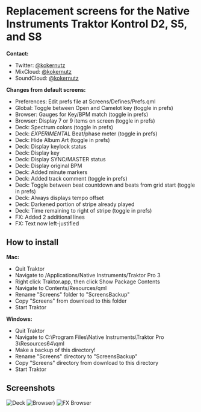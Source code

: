 # Replacement screens for the Native Instruments Traktor Kontrol D2, S5, and S8

**Contact:**

  - Twitter: [@kokernutz](http://twitter.com/kokernutz)
  - MixCloud: [@kokernutz](http://mixcloud.com/kokernutz)
  - SoundCloud: [@kokernutz](http://soundcloud.com/kokernutz)

**Changes from default screens:**

  - Preferences: Edit prefs file at Screens/Defines/Prefs.qml 
  - Global: Toggle between Open and Camelot key (toggle in prefs)
  - Browser: Gauges for Key/BPM match (toggle in prefs)
  - Browser: Display 7 or 9 items on screen (toggle in prefs)
  - Deck: Spectrum colors (toggle in prefs)
  - Deck: *EXPERIMENTAL* Beat/phase meter (toggle in prefs)
  - Deck: Hide Album Art (toggle in prefs)
  - Deck: Display keylock status
  - Deck: Display key
  - Deck: Display SYNC/MASTER status
  - Deck: Display original BPM
  - Deck: Added minute markers
  - Deck: Added track comment (toggle in prefs)
  - Deck: Toggle between beat countdown and beats from grid start (toggle in prefs)
  - Deck: Always displays tempo offset
  - Deck: Darkened portion of stripe already played
  - Deck: Time remaining to right of stripe (toggle in prefs)
  - FX: Added 2 additional lines
  - FX: Text now left-justified

## How to install

**Mac:**

  - Quit Traktor
  - Navigate to /Applications/Native Instruments/Traktor Pro 3
  - Right click Traktor.app, then click Show Package Contents
  - Navigate to Contents/Resources/qml
  - Rename "Screens" folder to "ScreensBackup" 
  - Copy "Screens" from download to this folder
  - Start Traktor

**Windows:**

  - Quit Traktor
  - Navigate to C:\Program Files\Native Instruments\Traktor Pro 3\Resources64\qml
  - Make a backup of this directory!
  - Rename "Screens" directory to "ScreensBackup"
  - Copy "Screens" directory from download to this directory     
  - Start Traktor

## Screenshots

![Deck](https://user-images.githubusercontent.com/757885/37592063-f58dec64-2b43-11e8-9727-1308d663786d.jpg)
![Browser](https://user-images.githubusercontent.com/757885/45928219-371e9a80-bf0e-11e8-85b4-931cb41554a9.jpg))
![FX Browser](https://user-images.githubusercontent.com/757885/33605793-1ce1edb8-d989-11e7-861a-869e0d495d5e.jpg)
